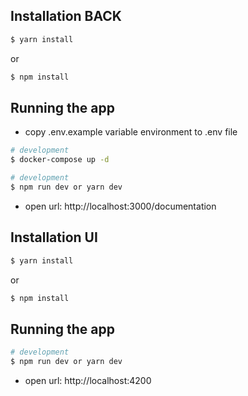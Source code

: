 ## Installation BACK

```bash
$ yarn install
```

or 

```bash
$ npm install
```

## Running the app

- copy .env.example variable environment to .env file

```bash
# development
$ docker-compose up -d

```

```bash
# development
$ npm run dev or yarn dev

```

- open url: http://localhost:3000/documentation



## Installation UI

```bash
$ yarn install
```

or 

```bash
$ npm install
```

## Running the app

```bash
# development
$ npm run dev or yarn dev

```

- open url: http://localhost:4200
